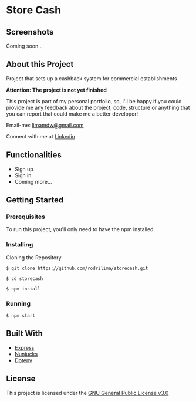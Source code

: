 # Store Cash

## Screenshots

Coming soon...

## About this Project

Project that sets up a cashback system for commercial establishments

**Attention: The project is not yet finished**

This project is part of my personal portfolio, so, I'll be happy if you could provide me any feedback about the project, code, structure or anything that you can report that could make me a better developer!

Email-me: limamdw@gmail.com

Connect with me at [Linkedin](https://www.linkedin.com/in/rodrilima/)

## Functionalities

- Sign up
- Sign in
- Coming more...

## Getting Started

### Prerequisites

To run this project, you'll only need to have the npm installed.

### Installing

Cloning the Repository

```
$ git clone https://github.com/rodrilima/storecash.git

$ cd storecash

$ npm install
```

### Running

```
$ npm start
```


## Built With

- [Express](https://github.com/expressjs/express)
- [Nunjucks](https://github.com/mozilla/nunjucks)
- [Dotenv](https://github.com/motdotla/dotenv)

## License

This project is licensed under the [GNU General Public License v3.0](https://github.com/rodrilima/storecash/blob/master/LICENSE)